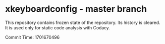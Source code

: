 # xkeyboardconfig - master branch

This repository contains frozen state of the repository.
Its history is cleared. It is used only for static code
analysis with Codacy.

Commit Time: 1701670496